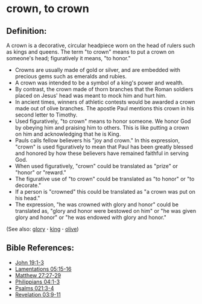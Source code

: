 # crown, to crown #

## Definition: ##

A crown is a decorative, circular headpiece worn on the head of rulers such as kings and queens. The term "to crown" means to put a crown on someone's head; figuratively it means, "to honor."

* Crowns are usually made of gold or silver, and are embedded with precious gems such as emeralds and rubies.
* A crown was intended to be a symbol of a king's power and wealth.
* By contrast, the crown made of thorn branches that the Roman soldiers placed on Jesus' head was meant to mock him and hurt him.
* In ancient times, winners of athletic contests would be awarded a crown made out of olive branches. The apostle Paul mentions this crown in his second letter to Timothy.
* Used figuratively, "to crown" means to honor someone. We honor God by obeying him and praising him to others. This is like putting a crown on him and acknowledging that he is King.
* Pauls calls fellow believers his "joy and crown." In this expression, "crown" is used figuratively to mean that Paul has been greatly blessed and honored by how these believers have remained faithful in serving God.
* When used figuratively, "crown" could be translated as "prize" or "honor" or "reward."
* The figurative use of "to crown" could be translated as "to honor" or "to decorate."
* If a person is "crowned" this could be translated as "a crown was put on his head."
* The expression, "he was crowned with glory and honor" could be translated as, "glory and honor were bestowed on him" or "he was given glory and honor" or "he was endowed with glory and honor."

(See also: [glory](../kt/glory.md) **·** [king](../other/king.md) **·** [olive](../other/olive.md))

## Bible References: ##

* [John 19:1-3](https://door43.org/en/bible/notes/jhn/19/01)
* [Lamentations 05:15-16](https://door43.org/en/bible/notes/lam/05/15)
* [Matthew 27:27-29](https://door43.org/en/bible/notes/mat/27/27)
* [Philippians 04:1-3](https://door43.org/en/bible/notes/php/04/01)
* [Psalms 021:3-4](https://door43.org/en/bible/notes/psa/021/003)
* [Revelation 03:9-11](https://door43.org/en/bible/notes/rev/03/09)

